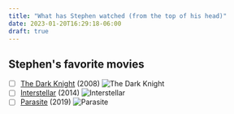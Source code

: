 ```yaml
---
title: "What has Stephen watched (from the top of his head)"
date: 2023-01-20T16:29:18-06:00
draft: true
---
```

## Stephen's favorite movies


- [ ] [The Dark Knight](https://www.imdb.com/title/tt0468569/) (2008)
![The Dark Knight](https://www.themoviedb.org/t/p/w220_and_h330_face/qJ2tW6WMUDux911r6m7haRef0WH.jpg)
- [ ] [Interstellar](https://www.imdb.com/title/tt0816692/) (2014)
![Interstellar](https://www.themoviedb.org/t/p/w220_and_h330_face/gEU2QniE6E77NI6lCU6MxlNBvIx.jpg)
- [ ] [Parasite](https://www.imdb.com/title/tt6751668/) (2019)
![Parasite](https://www.themoviedb.org/t/p/w220_and_h330_face/7IiTTgloJzvGI1TAYymCfbfl3vT.jpg)
